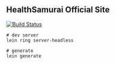 ## HealthSamurai Official Site

[![Build Status](https://travis-ci.org/HealthSamurai/new-site.svg?branch=master)](https://travis-ci.org/HealthSamurai/new-site)

```
# dev server
lein ring server-headless

# generate
lein generate
```
